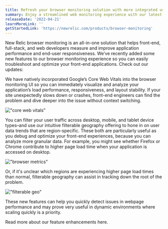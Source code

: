 ```yaml
---
title: Refresh your browser monitoring solution with more integrated user metrics
summary: Enjoy a streamlined web monitoring experience with our latest enhancements to Browser. Users now have the ability to analyze web traffic by browser and device type, filter user data by geography, and display Core Web Vitals front and center. 
releaseDate: '2022-04-21'
learnMoreLink: '' 
getStartedLink: 'https://newrelic.com/products/browser-monitoring'
---
```


New Relic browser monitoring is an all-in-one solution that helps front-end, full-stack, and web developers measure and improve application performance and end-user responsiveness. We’ve recently added some new features to our browser monitoring experience so you can easily troubleshoot and optimize your front-end applications. Check out our updates:

We have natively incorporated Google’s Core Web Vitals into the browser monitoring UI so you can immediately visualize and analyze your application’s load performance, responsiveness, and layout stability. If your site unexpectedly slows down or crashes, front-end engineers can find the problem and dive deeper into the issue without context switching.

!["core web vitals"](./images/corewebvitals "Browser monitoring displays healthy core web vitals in green")

You can filter your user traffic across desktop, mobile, and tablet device types–and use our intuitive filterable geography offering to hone in on user data trends that are region-specific.
These both are particularly useful as you debug and optimize your front-end experiences, because you can analyze more granular data. For example, you might see whether Firefox or Chrome contribute to higher page load time when your application is accessed on desktop.

!["browser metrics"](./images/browseroverview "Browser monitoring breaks up average page load time of desktop traffic by browser")

Or, if it's unclear which regions are experiencing higher page load times than normal, filterable geography can assist in tracking down the root of the problem.

!["filterable geo"](./images/filterablegeo "The filterable geography feature shows average page load time by region")

These new features can help you quickly detect issues in webpage performance and may prove very useful in dynamic environments where scaling quickly is a priority.

Read more about our feature enhancements here.